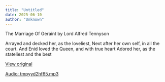 ```yaml
---
title: "Untitled"
date: 2025-06-10
author: "Unknown"
---
```


The Marriage Of Geraint by Lord Alfred Tennyson

Arrayed and decked her, as the loveliest,
Next after her own self, in all the court.
And Enid loved the Queen, and with true heart
Adored her, as the stateliest and the best

[View original](https://t.me/c/2696929880/293)


[Audio: tmpyyd2hf65.mp3](files/tmpyyd2hf65.mp3)